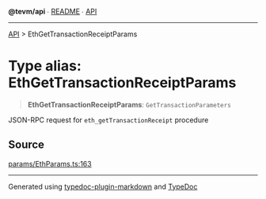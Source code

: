 **@tevm/api** ∙ [README](../README.md) ∙ [API](../API.md)

***

[API](../API.md) > EthGetTransactionReceiptParams

# Type alias: EthGetTransactionReceiptParams

> **EthGetTransactionReceiptParams**: `GetTransactionParameters`

JSON-RPC request for `eth_getTransactionReceipt` procedure

## Source

[params/EthParams.ts:163](https://github.com/evmts/tevm-monorepo/blob/main/vm/api/src/params/EthParams.ts#L163)

***
Generated using [typedoc-plugin-markdown](https://www.npmjs.com/package/typedoc-plugin-markdown) and [TypeDoc](https://typedoc.org/)
